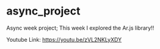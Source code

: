 # async_project
Async week project; This week I explored the Ar.js library!!

Youtube Link: https://youtu.be/zVL2NKLyXDY
